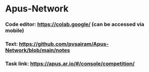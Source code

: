 # Apus-Network

### Code editor: https://colab.google/ (can be accessed via mobile)

### Text: https://github.com/pvsairam/Apus-Network/blob/main/notes

### Task link: https://apus.ar.io/#/console/competition/
